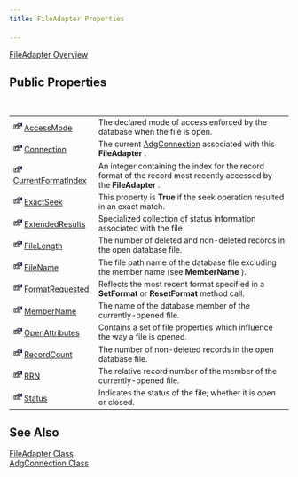 ```yaml
---
title: FileAdapter Properties

---
```


[FileAdapter Overview](file-adapter-class.html) 
## Public Properties

<br />


|      |      |
| ---- | ---- |
| <img height="16" alt="public property" src="images/property.bmp" width="16" border="0" /> [ AccessMode](file-adapter-class-access-mode-property.html) | The declared mode of access enforced by the database when the file is open. |
| <img height="16" alt="public property" src="images/property.bmp" width="16" border="0" /> [ Connection](file-adapter-class-connection-property.html) | The current [AdgConnection](adg-connection-class.html) associated with this **FileAdapter** . |
| <img height="16" alt="public property" src="images/property.bmp" width="16" border="0" /> [ CurrentFormatIndex](file-adapter-class-current-format-index-property.html) | An integer containing the index for the record format of the record most recently accessed by the **FileAdapter** . |
| <img height="16" alt="public property" src="images/property.bmp" width="16" border="0" /> [ ExactSeek](file-adapter-class-exact-seek-property.html) | This property is **True** if the seek operation resulted in an exact match. |
| <img height="16" alt="public property" src="images/property.bmp" width="16" border="0" /> [ ExtendedResults](file-adapter-class-extended-results-property.html) | Specialized collection of status information associated with the file. |
| <img height="16" alt="public property" src="images/property.bmp" width="16" border="0" /> [ FileLength](file-adapter-class-file-length-property.html) | The number of deleted and non-deleted records in the open database file. |
| <img height="16" alt="public property" src="images/property.bmp" width="16" border="0" /> [ FileName](file-adapter-class-file-name-property.html) | The file path name of the database file excluding the member name (see **MemberName** ). |
| <img height="16" alt="public property" src="images/property.bmp" width="16" border="0" /> [FormatRequested](file-adapter-class-format-requested-property.html) | Reflects the most recent format specified in a **SetFormat** or **ResetFormat** method call. |
| <img height="16" alt="public property" src="images/property.bmp" width="16" border="0" /> [ MemberName](file-adapter-class-member-name-property.html) | The name of the database member of the currently-opened file. |
| <img height="16" alt="public property" src="images/property.bmp" width="16" border="0" /> [ OpenAttributes](file-adapter-class-open-attributes-property.html) | Contains a set of file properties which influence the way a file is opened. |
| <img height="16" alt="public property" src="images/property.bmp" width="16" border="0" /> [RecordCount](file-adapter-class-record-count-property.html) | The number of non-deleted records in the open database file. |
| <img height="16" alt="public property" src="images/property.bmp" width="16" border="0" /> [ RRN](file-adapter-class-rrn-property.html) | The relative record number of the member of the currently-opened file. |
| <img height="16" alt="public property" src="images/property.bmp" width="16" border="0" /> [ Status](file-adapter-class-status-property.html) | Indicates the status of the file; whether it is open or closed. |



## See Also


[FileAdapter Class](file-adapter-class.html)
      <br />
[AdgConnection Class](adg-connection-class.html)


